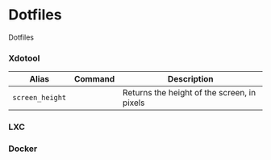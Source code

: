 # Dotfiles

Dotfiles

### Xdotool





| Alias | Command | Description | 
|-------|---------|-------------|
| `screen_height` |  | Returns the height of the screen, in pixels |
 


### LXC

### Docker